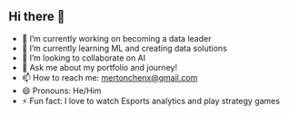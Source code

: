 ## Hi there 👋

- 🔭 I’m currently working on becoming a data leader
- 🌱 I’m currently learning ML and creating data solutions
- 👯 I’m looking to collaborate on AI 
- 💬 Ask me about my portfolio and journey!
- 📫 How to reach me: mertonchenx@gmail.com
- 😄 Pronouns: He/Him
- ⚡ Fun fact: I love to watch Esports analytics and play strategy games

<!--
**mertonc/mertonc** is a ✨ _special_ ✨ repository because its `README.md` (this file) appears on your GitHub profile.

Here are some ideas to get you started:

- 🔭 I’m currently working on ...
- 🌱 I’m currently learning ...
- 👯 I’m looking to collaborate on ...
- 🤔 I’m looking for help with ...
- 💬 Ask me about ...
- 📫 How to reach me: ...
- 😄 Pronouns: ...
- ⚡ Fun fact: ...
-->

